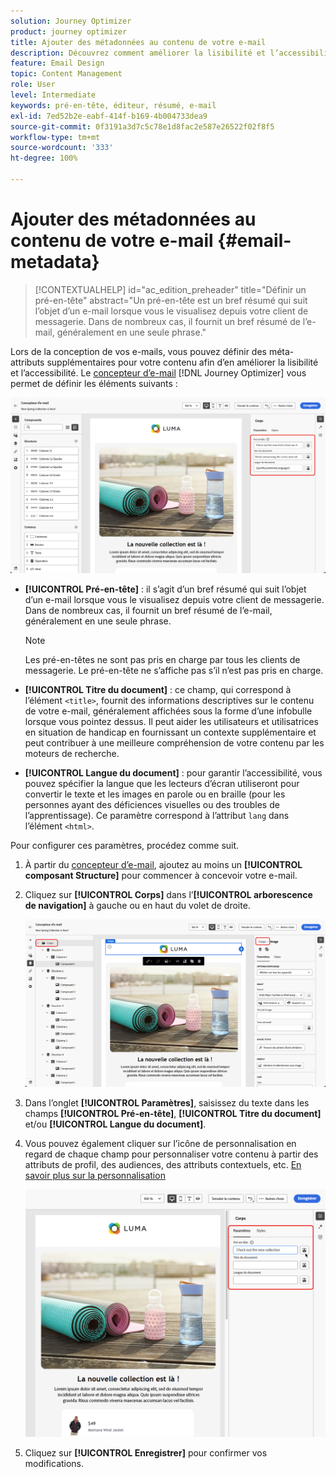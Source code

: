 ```yaml
---
solution: Journey Optimizer
product: journey optimizer
title: Ajouter des métadonnées au contenu de votre e-mail
description: Découvrez comment améliorer la lisibilité et l’accessibilité du contenu de votre e-mail avec les métadonnées dans Journey Optimizer.
feature: Email Design
topic: Content Management
role: User
level: Intermediate
keywords: pré-en-tête, éditeur, résumé, e-mail
exl-id: 7ed52b2e-eabf-414f-b169-4b004733dea9
source-git-commit: 0f3191a3d7c5c78e1d8fac2e587e26522f02f8f5
workflow-type: tm+mt
source-wordcount: '333'
ht-degree: 100%

---
```


# Ajouter des métadonnées au contenu de votre e-mail {#email-metadata}

>[!CONTEXTUALHELP]
>id="ac_edition_preheader"
>title="Définir un pré-en-tête"
>abstract="Un pré-en-tête est un bref résumé qui suit l’objet d’un e-mail lorsque vous le visualisez depuis votre client de messagerie. Dans de nombreux cas, il fournit un bref résumé de l’e-mail, généralement en une seule phrase."

Lors de la conception de vos e-mails, vous pouvez définir des méta-attributs supplémentaires pour votre contenu afin d’en améliorer la lisibilité et l’accessibilité. Le [concepteur d’e-mail](get-started-email-design.md) [!DNL Journey Optimizer] vous permet de définir les éléments suivants :

![](assets/email_body_settings_ex.png)

* **[!UICONTROL Pré-en-tête]** : il s’agit d’un bref résumé qui suit l’objet d’un e-mail lorsque vous le visualisez depuis votre client de messagerie. Dans de nombreux cas, il fournit un bref résumé de l’e-mail, généralement en une seule phrase.

  >[!NOTE]
  >
  >Les pré-en-têtes ne sont pas pris en charge par tous les clients de messagerie. Le pré-en-tête ne s’affiche pas s’il n’est pas pris en charge.

* **[!UICONTROL Titre du document]** : ce champ, qui correspond à l’élément `<title>`, fournit des informations descriptives sur le contenu de votre e-mail, généralement affichées sous la forme d’une infobulle lorsque vous pointez dessus. Il peut aider les utilisateurs et utilisatrices en situation de handicap en fournissant un contexte supplémentaire et peut contribuer à une meilleure compréhension de votre contenu par les moteurs de recherche.

* **[!UICONTROL Langue du document]** : pour garantir l’accessibilité, vous pouvez spécifier la langue que les lecteurs d’écran utiliseront pour convertir le texte et les images en parole ou en braille (pour les personnes ayant des déficiences visuelles ou des troubles de l’apprentissage). Ce paramètre correspond à l’attribut `lang` dans l’élément `<html>`.

Pour configurer ces paramètres, procédez comme suit.

1. À partir du [concepteur d’e-mail](content-from-scratch.md), ajoutez au moins un **[!UICONTROL composant Structure]** pour commencer à concevoir votre e-mail.

1. Cliquez sur **[!UICONTROL Corps]** dans l’**[!UICONTROL arborescence de navigation]** à gauche ou en haut du volet de droite.

   ![](assets/email_body.png)

1. Dans l’onglet **[!UICONTROL Paramètres]**, saisissez du texte dans les champs **[!UICONTROL Pré-en-tête]**, **[!UICONTROL Titre du document]** et/ou **[!UICONTROL Langue du document]**.

1. Vous pouvez également cliquer sur l’icône de personnalisation en regard de chaque champ pour personnaliser votre contenu à partir des attributs de profil, des audiences, des attributs contextuels, etc. [En savoir plus sur la personnalisation](../personalization/personalization-build-expressions.md)

   ![](assets/email_body_settings.png)

1. Cliquez sur **[!UICONTROL Enregistrer]** pour confirmer vos modifications.